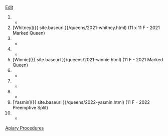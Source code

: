 [Edit](https://github.com/joejcollins/rhapsody-angel/edit/master/_includes/apiary.md)

1. -
1. [Whitney]({{ site.baseurl }}/queens/2021-whitney.html) (11 x 11 F - 2021 Marked Queen)
1. -
1. -
1. [Winnie]({{ site.baseurl }}/queens/2021-winnie.html) (11 F - 2021 Marked Queen)
1. -
1. -
1. -
1. [Yasmin]({{ site.baseurl }}/queens/2022-yasmin.html) (11 F - 2022 Preemptive Split)
1. -

[Apiary Procedures](https://github.com/joejcollins/rhapsody-angel/edit/master/book/00Book.pdf)
